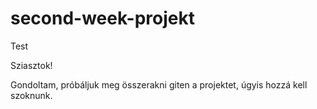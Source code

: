 # second-week-projekt
Test

Sziasztok!

Gondoltam, próbáljuk meg összerakni giten a projektet, úgyis hozzá kell
szoknunk.
